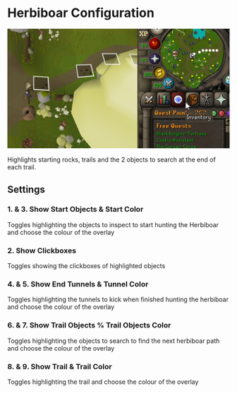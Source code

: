 # Herbiboar Configuration

![](img/herbiboar/herbiboar_overlay.png)

Highlights starting rocks, trails and the 2 objects to search at the end of each trail.

## Settings

### 1. & 3. Show Start Objects & Start Color

Toggles highlighting the objects to inspect to start hunting the Herbiboar and choose the colour of the overlay

### 2. Show Clickboxes

Toggles showing the clickboxes of highlighted objects

### 4. & 5. Show End Tunnels & Tunnel Color

Toggles highlighting the tunnels to kick when finished hunting the herbiboar and choose the colour of the overlay

### 6. & 7. Show Trail Objects % Trail Objects Color

Toggles highlighting the objects to search to find the next herbiboar path and choose the colour of the overlay

### 8. & 9. Show Trail & Trail Color

Toggles highlighting the trail and choose the colour of the overlay
